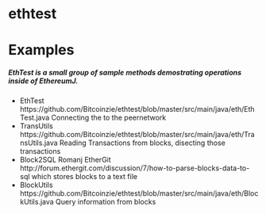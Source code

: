 # ethtest
<h1>Examples</h1>
<h5>EthTest is a small group of sample methods demostrating operations inside of EthereumJ.</h5>
<ul>
<li>EthTest https://github.com/Bitcoinzie/ethtest/blob/master/src/main/java/eth/EthTest.java Connecting the to the peernetwork</li> 
<li>TransUtils https://github.com/Bitcoinzie/ethtest/blob/master/src/main/java/eth/TransUtils.java Reading Transactions from blocks, disecting those transactions</li>
<li>Block2SQL Romanj EtherGit http://forum.ethergit.com/discussion/7/how-to-parse-blocks-data-to-sql which stores blocks to a text file</li>
<li>BlockUtils https://github.com/Bitcoinzie/ethtest/blob/master/src/main/java/eth/BlockUtils.java Query information from blocks</li>
</ul>  
